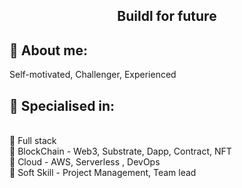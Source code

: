 <h2 align="center">
     Buildl for future
</h2>

 
## 🧑 About me:
 
<p>
Self-motivated, Challenger, Experienced
</p>

<h2>🥇 Specialised in:</h2>
<br>🔸 Full stack
<br>🔸 BlockChain - Web3, Substrate, Dapp, Contract,  NFT 
<br>🔸 Cloud - AWS, Serverless , DevOps
<br>🔸 Soft Skill - Project Management, Team lead
<p>
  
